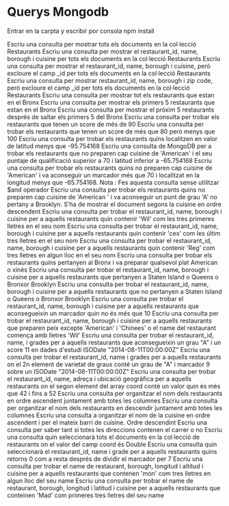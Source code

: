 # Querys Mongodb

<p>Entrar en la carpta y escribir por consola npm install</p>
<p>Escriu una consulta per mostrar tots els documents en la col·lecció Restaurants
Escriu una consulta per mostrar el restaurant_id, name, borough i cuisine per tots els documents en la col·lecció Restaurants
Escriu una consulta per mostrar el restaurant_id, name, borough i cuisine, però excloure el camp _id per tots els documents en la col·lecció Restaurants
Escriu una consulta per mostrar restaurant_id, name, borough i zip code, però excloure el camp _id per tots els documents en la col·lecció Restaurants
Escriu una consulta per mostrar tot els restaurants que estan en el Bronx
Escriu una consulta per mostrar els primers 5 restaurants que estan en el Bronx
Escriu una consulta per mostrar el pròxim 5 restaurants després de saltar els primers 5 del Bronx
Escriu una consulta per trobar els restaurants que tenen un score de més de 90
Escriu una consulta per trobar els restaurants que tenen un score de més que 80 però menys que 100
Escriu una consulta per trobar els restaurants quins localitzen en valor de latitud menys que -95.754168
Escriu una consulta de MongoDB per a trobar els restaurants que no preparen cap cuisine de 'American' i el seu puntaje de qualificació superior a 70 i latitud inferior a -65.754168
Escriu una consulta per trobar els restaurants quins no preparen cap cuisine de 'American' i va aconseguir un marcador més que 70 i localitzat en la longitud menys que -65.754168. Nota : Fes aquesta consulta sense utilitzar $and operador
Escriu una consulta per trobar els restaurants quins no preparen cap cuisine de 'American ' i va aconseguir un punt de grau 'A' no pertany a Brooklyn. S'ha de mostrar el document segons la cuisine en ordre descendent
Escriu una consulta per trobar el restaurant_id, name, borough i cuisine per a aquells restaurants quin contenir 'Wil' com les tres primeres lletres en el seu nom
Escriu una consulta per trobar el restaurant_id, name, borough i cuisine per a aquells restaurants quin contenir 'ces' com les últim tres lletres en el seu nom
Escriu una consulta per trobar el restaurant_id, name, borough i cuisine per a aquells restaurants quin contenir 'Reg' com tres lletres en algun lloc en el seu nom
Escriu una consulta per trobar els restaurants quins pertanyen al Bronx i va preparar qualsevol plat American o xinès
Escriu una consulta per trobar el restaurant_id, name, borough i cuisine per a aquells restaurants que pertanyen a Staten Island o Queens o Bronxor Brooklyn
Escriu una consulta per trobar el restaurant_id, name, borough i cuisine per a aquells restaurants que no pertanyen a Staten Island o Queens o Bronxor Brooklyn
Escriu una consulta per trobar el restaurant_id, name, borough i cuisine per a aquells restaurants que aconsegueixin un marcador quin no és més que 10
Escriu una consulta per trobar el restaurant_id, name, borough i cuisine per a aquells restaurants que preparen peix excepte 'American' i 'Chinees' o el name del restaurant comença amb lletres 'Wil'
Escriu una consulta per trobar el restaurant_id, name, i grades per a aquells restaurants que aconsegueixin un grau "A" i un score 11 en dades d'estudi ISODate "2014-08-11T00:00:00Z"
Escriu una consulta per trobar el restaurant_id, name i grades per a aquells restaurants on el 2n element de varietat de graus conté un grau de "A" i marcador 9 sobre un ISODate "2014-08-11T00:00:00Z"
Escriu una consulta per trobar el restaurant_id, name, adreça i ubicació geogràfica per a aquells restaurants on el segon element del array coord conté un valor quin és més que 42 i fins a 52
Escriu una consulta per organitzar el nom dels restaurants en ordre ascendent juntament amb totes les columnes
Escriu una consulta per organitzar el nom dels restaurants en descendir juntament amb totes les columnes
Escriu una consulta a organitzar el nom de la cuisine en ordre ascendent i per el mateix barri de cuisine. Ordre descendint
Escriu una consulta per saber tant si totes les direccions contenen el carrer o no
Escriu una consulta quin seleccionarà tots el documents en la col·lecció de restaurants on el valor del camp coord és Double
Escriu una consulta quin seleccionarà el restaurant_id, name i grade per a aquells restaurants quins retorns 0 com a resta després de dividir el marcador per 7
Escriu una consulta per trobar el name de restaurant, borough, longitud i altitud i cuisine per a aquells restaurants que contenen 'mon' com tres lletres en algun lloc del seu name
Escriu una consulta per trobar el name de restaurant, borough, longitud i latitud i cuisine per a aquells restaurants que conteinen 'Mad' com primeres tres lletres del seu name</p>